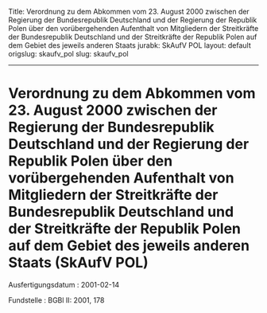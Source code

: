 Title: Verordnung zu dem Abkommen vom 23. August 2000 zwischen der Regierung der Bundesrepublik
  Deutschland und der Regierung der Republik Polen über den vorübergehenden Aufenthalt
  von Mitgliedern der Streitkräfte der Bundesrepublik Deutschland und der Streitkräfte
  der Republik Polen auf dem Gebiet des jeweils anderen Staats
jurabk: SkAufV POL
layout: default
origslug: skaufv_pol
slug: skaufv_pol

---

# Verordnung zu dem Abkommen vom 23. August 2000 zwischen der Regierung der Bundesrepublik Deutschland und der Regierung der Republik Polen über den vorübergehenden Aufenthalt von Mitgliedern der Streitkräfte der Bundesrepublik Deutschland und der Streitkräfte der Republik Polen auf dem Gebiet des jeweils anderen Staats (SkAufV POL)

Ausfertigungsdatum
:   2001-02-14

Fundstelle
:   BGBl II: 2001, 178

